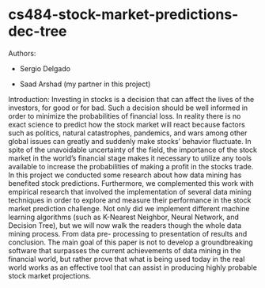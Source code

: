 # cs484-stock-market-predictions-dec-tree

Authors:

- Sergio Delgado

- Saad Arshad (my partner in this project)


Introduction:
Investing in stocks is a decision that can affect the lives of the investors, for good or for
bad. Such a decision should be well informed in order to minimize the probabilities of financial
loss. In reality there is no exact science to predict how the stock market will react because factors
such as politics, natural catastrophes, pandemics, and wars among other global issues can greatly
and suddenly make stocks’ behavior fluctuate. In spite of the unavoidable uncertainty of the
field, the importance of the stock market in the world’s financial stage makes it necessary to
utilize any tools available to increase the probabilities of making a profit in the stocks trade. In
this project we conducted some research about how data mining has benefited stock predictions.
Furthermore, we complemented this work with empirical research that involved the
implementation of several data mining techniques in order to explore and measure their
performance in the stock market prediction challenge. Not only did we implement different
machine learning algorithms (such as K-Nearest Neighbor, Neural Network, and Decision Tree),
but we will now walk the readers though the whole data mining process. From data pre-
processing to presentation of results and conclusion. The main goal of this paper is not to
develop a groundbreaking software that surpasses the current achievements of data mining in the
financial world, but rather prove that what is being used today in the real world works as an
effective tool that can assist in producing highly probable stock market projections.
